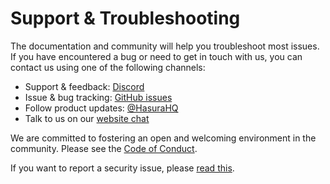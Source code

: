 # Support & Troubleshooting

The documentation and community will help you troubleshoot most issues. If you have encountered a bug or need to get in touch with us, you can contact us using one of the following channels:
* Support & feedback: [Discord](https://discord.gg/hasura)
* Issue & bug tracking: [GitHub issues](https://github.com/hasura/ndc-python-lambda/issues)
* Follow product updates: [@HasuraHQ](https://twitter.com/hasurahq)
* Talk to us on our [website chat](https://hasura.io)

We are committed to fostering an open and welcoming environment in the community. Please see the [Code of Conduct](code-of-conduct.md).
  
If you want to report a security issue, please [read this](security.md).